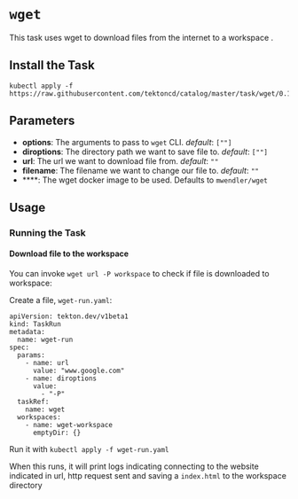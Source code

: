 
# `wget`

This task uses wget to download files from the internet to a workspace  .

## Install the Task

```
kubectl apply -f https://raw.githubusercontent.com/tektoncd/catalog/master/task/wget/0.1/wget.yaml
```

## Parameters

* **options**: The arguments to pass to `wget` CLI.  _default_: `[""]`
* **diroptions**: The directory path we want to save file to.  _default_: `[""]`
* **url**: The url we want to download file from.  _default_: `""`
* **filename**: The filename we want to change our file to.  _default_: `""`
* ****: The wget docker image to be used. Defaults to `mwendler/wget`
## Usage

### Running the Task

#### Download file to the workspace

You can invoke `wget url -P workspace` to check if file is downloaded to workspace:

Create a file, `wget-run.yaml`:

```
apiVersion: tekton.dev/v1beta1
kind: TaskRun
metadata:
  name: wget-run
spec:
  params:
    - name: url
      value: "www.google.com"
    - name: diroptions
      value:
        - "-P"
  taskRef:
    name: wget
  workspaces:
    - name: wget-workspace
      emptyDir: {}
```

Run it with `kubectl apply -f wget-run.yaml`

When this runs, it will print logs indicating connecting to the website indicated in url, http request sent and saving a `index.html` to the workspace directory
